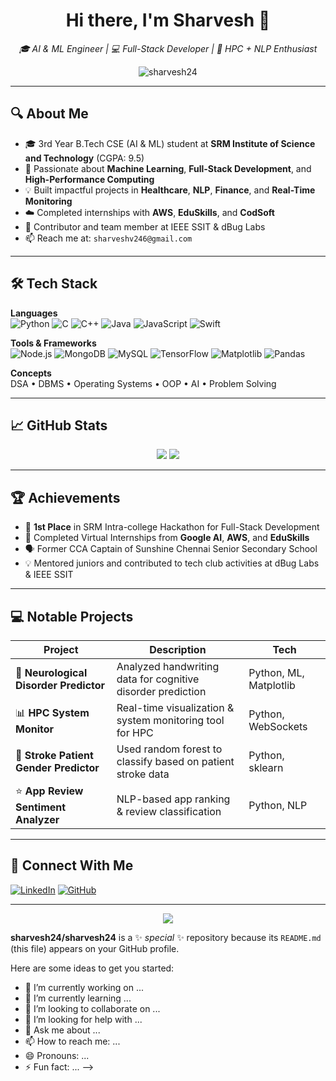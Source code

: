 <h1 align="center">Hi there, I'm Sharvesh 👋</h1>
<p align="center">
  <em>🎓 AI & ML Engineer | 💻 Full-Stack Developer | 🧠 HPC + NLP Enthusiast</em>
</p>

<p align="center">
  <img src="https://komarev.com/ghpvc/?username=sharvesh24&label=Profile%20views&color=0e75b6&style=flat" alt="sharvesh24" />
</p>

---

## 🔍 About Me

- 🎓 3rd Year B.Tech CSE (AI & ML) student at **SRM Institute of Science and Technology** (CGPA: 9.5)
- 🌟 Passionate about **Machine Learning**, **Full-Stack Development**, and **High-Performance Computing**
- 💡 Built impactful projects in **Healthcare**, **NLP**, **Finance**, and **Real-Time Monitoring**
- ☁️ Completed internships with **AWS**, **EduSkills**, and **CodSoft**
- 🤝 Contributor and team member at IEEE SSIT & dBug Labs
- 📫 Reach me at: `sharveshv246@gmail.com`

---

## 🛠️ Tech Stack

**Languages**  
![Python](https://img.shields.io/badge/Python-3776AB?style=flat&logo=python&logoColor=white)
![C](https://img.shields.io/badge/C-00599C?style=flat&logo=c&logoColor=white)
![C++](https://img.shields.io/badge/C++-00599C?style=flat&logo=cplusplus&logoColor=white)
![Java](https://img.shields.io/badge/Java-ED8B00?style=flat&logo=java&logoColor=white)
![JavaScript](https://img.shields.io/badge/JavaScript-F7DF1E?style=flat&logo=javascript&logoColor=black)
![Swift](https://img.shields.io/badge/Swift-FA7343?style=flat&logo=swift&logoColor=white)

**Tools & Frameworks**  
![Node.js](https://img.shields.io/badge/Node.js-339933?style=flat&logo=node.js&logoColor=white)
![MongoDB](https://img.shields.io/badge/MongoDB-4EA94B?style=flat&logo=mongodb&logoColor=white)
![MySQL](https://img.shields.io/badge/MySQL-00000F?style=flat&logo=mysql&logoColor=white)
![TensorFlow](https://img.shields.io/badge/TensorFlow-FF6F00?style=flat&logo=tensorflow&logoColor=white)
![Matplotlib](https://img.shields.io/badge/Matplotlib-11557c?style=flat&logo=plotly&logoColor=white)
![Pandas](https://img.shields.io/badge/Pandas-150458?style=flat&logo=pandas)

**Concepts**  
DSA • DBMS • Operating Systems • OOP • AI • Problem Solving

---

## 📈 GitHub Stats

<p align="center">
  <img src="https://github-readme-stats.vercel.app/api?username=sharvesh24&show_icons=true&theme=tokyonight" />
  <img src="https://streak-stats.demolab.com?user=sharvesh24&theme=tokyonight&hide_border=true" />
</p>

---

## 🏆 Achievements

- 🥇 **1st Place** in SRM Intra-college Hackathon for Full-Stack Development
- 🧠 Completed Virtual Internships from **Google AI**, **AWS**, and **EduSkills**
- 🗣️ Former CCA Captain of Sunshine Chennai Senior Secondary School
- 💡 Mentored juniors and contributed to tech club activities at dBug Labs & IEEE SSIT

---

## 💻 Notable Projects

| Project | Description | Tech |
|--------|-------------|------|
| 🧠 **Neurological Disorder Predictor** | Analyzed handwriting data for cognitive disorder prediction | Python, ML, Matplotlib |
| 📊 **HPC System Monitor** | Real-time visualization & system monitoring tool for HPC | Python, WebSockets |
| 🧬 **Stroke Patient Gender Predictor** | Used random forest to classify based on patient stroke data | Python, sklearn |
| ⭐ **App Review Sentiment Analyzer** | NLP-based app ranking & review classification | Python, NLP |

---

## 📎 Connect With Me

[![LinkedIn](https://img.shields.io/badge/LinkedIn-blue?style=flat&logo=linkedin)](https://www.linkedin.com/in/sharvesh-vijayaraghavan-4a7360287/)
[![GitHub](https://img.shields.io/badge/GitHub-black?style=flat&logo=github)](https://github.com/sharvesh24)

---

<p align="center">
  <img src="https://readme-typing-svg.demolab.com?font=Fira+Code&size=22&pause=1000&center=true&vCenter=true&width=440&lines=Engineer.+Learn.+Build.+Repeat.;Fueled+by+Curiosity+%26+Code." />
</p>

**sharvesh24/sharvesh24** is a ✨ _special_ ✨ repository because its `README.md` (this file) appears on your GitHub profile.

Here are some ideas to get you started:

- 🔭 I’m currently working on ...
- 🌱 I’m currently learning ...
- 👯 I’m looking to collaborate on ...
- 🤔 I’m looking for help with ...
- 💬 Ask me about ...
- 📫 How to reach me: ...
- 😄 Pronouns: ...
- ⚡ Fun fact: ...
-->
